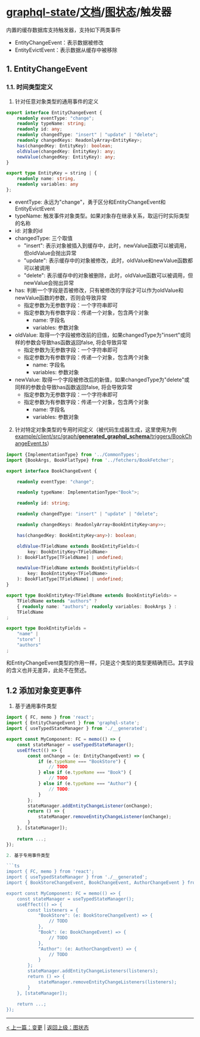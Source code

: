 # [graphql-state](https://github.com/babyfish-ct/graphql-state)/[文档](../README_zh_CN.md)/[图状态](./README_zh_CN.md)/触发器

内置的缓存数据库支持触发器，支持如下两类事件
- EntityChangeEvent：表示数据被修改
- EntityEvictEvent：表示数据从缓存中被移除

## 1. EntityChangeEvent

### 1.1. 时间类型定义

1. 针对任意对象类型的通用事件的定义
  ```ts
  export interface EntityChangeEvent {
      readonly eventType: "change";
      readonly typeName: string;
      readonly id: any;
      readonly changedType: "insert" | "update" | "delete";
      readonly changedKeys: ReadonlyArray<EntityKey>;
      has(changedKey: EntityKey): boolean;
      oldValue(changedKey: EntityKey): any;
      newValue(changedKey: EntityKey): any;
  }

  export type EntityKey = string | {
      readonly name: string,
      readonly variables: any
  };
  ```
  
- eventType: 永远为"change"，勇于区分和EntityChangeEvent和EntityEvictEvent
- typeName: 触发事件对象类型。如果对象存在继承关系，取运行时实际类型的名称
- id: 对象的id
- changedType: 三个取值
  - "insert": 表示对象被插入到缓存中，此时，newValue函数可以被调用，但oldValue会抛出异常
  - "update": 表示缓存中的对象被修改，此时，oldValue和newValue函数都可以被调用
  - "delete": 表示缓存中的对象被删除，此时，oldValue函数可以被调用，但newValue会抛出异常
- has: 判断一个字段是否被修改，只有被修改的字段才可以作为oldValue和newValue函数的参数，否则会导致异常
  - 指定参数为无参数字段：一个字符串即可
  - 指定参数为有参数字段：传递一个对象，包含两个对象
    - name: 字段名
    - variables: 参数对象
- oldValue: 取得一个字段被修改前的旧值，如果changedType为"insert"或同样的参数会导致has函数返回false, 将会导致异常
  - 指定参数为无参数字段：一个字符串即可
  - 指定参数为有参数字段：传递一个对象，包含两个对象
    - name: 字段名
    - variables: 参数对象
- newValue: 取得一个字段被修改后的新值，如果changedType为"delete"或同样的参数会导致has函数返回false, 将会导致异常
  - 指定参数为无参数字段：一个字符串即可
  - 指定参数为有参数字段：传递一个对象，包含两个对象
    - name: 字段名
    - variables: 参数对象
 
2. 针对特定对象类型的专用时间定义（被代码生成器生成，这里使用为例[example/client/src/graph/__generated_graphql_schema__/triggers/BookChangeEvent.ts](https://github.com/babyfish-ct/graphql-state/blob/master/example/client/src/graph/__generated_graphql_schema__/triggers/BookChangeEvent.ts)）
```ts
import {ImplementationType} from '../CommonTypes';
import {BookArgs, BookFlatType} from '../fetchers/BookFetcher';

export interface BookChangeEvent {

    readonly eventType: "change";

    readonly typeName: ImplementationType<"Book">;

    readonly id: string;

    readonly changedType: "insert" | "update" | "delete";

    readonly changedKeys: ReadonlyArray<BookEntityKey<any>>;

    has(changedKey: BookEntityKey<any>): boolean;

    oldValue<TFieldName extends BookEntityFields>(
        key: BookEntityKey<TFieldName>
    ): BookFlatType[TFieldName] | undefined;

    newValue<TFieldName extends BookEntityFields>(
        key: BookEntityKey<TFieldName>
    ): BookFlatType[TFieldName] | undefined;
}

export type BookEntityKey<TFieldName extends BookEntityFields> = 
    TFieldName extends "authors" ? 
    { readonly name: "authors"; readonly variables: BookArgs } : 
    TFieldName
;

export type BookEntityFields = 
    "name" | 
    "store" | 
    "authors"
;
```
和EntityChangeEvent类型的作用一样，只是这个类型的类型更精确而已。其字段的含义也并无差异，此处不在赘述。

## 1.2 添加对象变更事件

1. 基于通用事件类型

```ts
import { FC, memo } from 'react';
import { EntityChangeEvent } from 'graphql-state';
import { useTypedStateManager } from './__generated';

export const MyComponent: FC = memo(() => {
    const stateManager = useTypedStateManager();
    useEffect(() => {
        const onChange = (e: EntityChangeEvent) => {
            if (e.typeName === "BookStore") {
                // TODO
            } else if (e.typeName === "Book") {
                // TODO
            } else if (e.typeName === "Author") {
                // TODO:
            }
        };
        stateManager.addEntityChangeListener(onChange);
        return () => {
            stateManager.removeEntityChangeListener(onChange);
        }
    }, [stateManager]);
    
    return ...;
});

2. 基于专用事件类型

```ts
import { FC, memo } from 'react';
import { useTypedStateManager } from './__generated';
import { BookStoreChangeEvent, BookChangeEvent, AuthorChangeEvent } from './__generated/triggers';

export const MyComponent: FC = memo(() => {
    const stateManager = useTypedStateManager();
    useEffect(() => {
        const listeners = {
            "BookStore": (e: BookStoreChangeEvent) => {
                // TODO
            },
            "Book": (e: BookChangeEvent) => {
                // TODO
            },
            "Author": (e: AuthorChangeEvent) => {
                // TODO
            }
        };
        stateManager.addEntityChangeListeners(listeners);
        return () => {
            stateManager.removeEntityChangeListeners(listeners);
        }
    }, [stateManager]);
    
    return ...;
});


```

----------
[< 上一篇：变更](./mutation/README_zh_CN.md) | [返回上级：图状态](./README_zh_CN.md)
